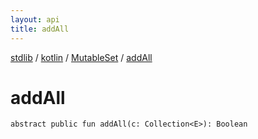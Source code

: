 ```yaml
---
layout: api
title: addAll
---
```

[stdlib](../../index.html) / [kotlin](../index.html) / [MutableSet](index.html) / [addAll](addAll.html)

# addAll

```
abstract public fun addAll(c: Collection<E>): Boolean
```

